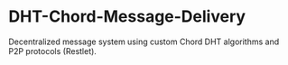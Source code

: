 # DHT-Chord-Message-Delivery
Decentralized message system using custom Chord DHT algorithms and P2P protocols (Restlet).
